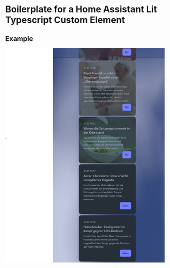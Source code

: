 # Boilerplate for a Home Assistant Lit Typescript Custom Element

## Example

![Example](/assets/example.png)
